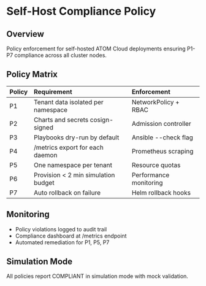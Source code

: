 # Self-Host Compliance Policy

## Overview
Policy enforcement for self-hosted ATOM Cloud deployments ensuring P1-P7 compliance across all cluster nodes.

## Policy Matrix

| Policy | Requirement | Enforcement |
|:-------|:------------|:------------|
| P1 | Tenant data isolated per namespace | NetworkPolicy + RBAC |
| P2 | Charts and secrets cosign-signed | Admission controller |
| P3 | Playbooks dry-run by default | Ansible --check flag |
| P4 | /metrics export for each daemon | Prometheus scraping |
| P5 | One namespace per tenant | Resource quotas |
| P6 | Provision < 2 min simulation budget | Performance monitoring |
| P7 | Auto rollback on failure | Helm rollback hooks |

## Monitoring
- Policy violations logged to audit trail
- Compliance dashboard at /metrics endpoint
- Automated remediation for P1, P5, P7

## Simulation Mode
All policies report COMPLIANT in simulation mode with mock validation.